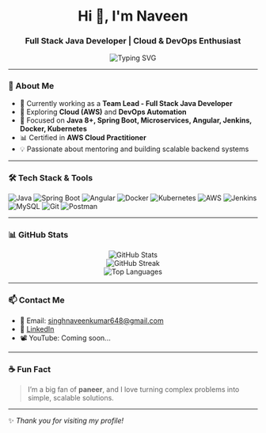 <h1 align="center">Hi 👋, I'm Naveen</h1>
<h3 align="center">Full Stack Java Developer | Cloud & DevOps Enthusiast</h3>

<p align="center">
  <img src="https://readme-typing-svg.demolab.com?font=Fira+Code&size=18&pause=1000&center=true&vCenter=true&multiline=true&width=600&lines=Java+Developer+with+4+Years+Experience;Spring+Boot+%7C+Angular+%7C+AWS+%7C+Docker+%7C+Kubernetes;Passionate+about+Clean+Code+%26+Scalable+Architecture" alt="Typing SVG" />
</p>

---

### 💫 About Me

- 🔭 Currently working as a **Team Lead - Full Stack Java Developer**
- 🌱 Exploring **Cloud (AWS)** and **DevOps Automation**
- 🎯 Focused on **Java 8+, Spring Boot, Microservices, Angular, Jenkins, Docker, Kubernetes**
- 📊 Certified in **AWS Cloud Practitioner**
- 💡 Passionate about mentoring and building scalable backend systems

---

### 🛠️ Tech Stack & Tools

![Java](https://img.shields.io/badge/Java-ED8B00?style=flat&logo=java&logoColor=white)
![Spring Boot](https://img.shields.io/badge/SpringBoot-6DB33F?style=flat&logo=spring-boot&logoColor=white)
![Angular](https://img.shields.io/badge/Angular-DD0031?style=flat&logo=angular&logoColor=white)
![Docker](https://img.shields.io/badge/Docker-2496ED?style=flat&logo=docker&logoColor=white)
![Kubernetes](https://img.shields.io/badge/Kubernetes-326CE5?style=flat&logo=kubernetes&logoColor=white)
![AWS](https://img.shields.io/badge/AWS-FF9900?style=flat&logo=amazon-aws&logoColor=white)
![Jenkins](https://img.shields.io/badge/Jenkins-D24939?style=flat&logo=jenkins&logoColor=white)
![MySQL](https://img.shields.io/badge/MySQL-4479A1?style=flat&logo=mysql&logoColor=white)
![Git](https://img.shields.io/badge/Git-F05032?style=flat&logo=git&logoColor=white)
![Postman](https://img.shields.io/badge/Postman-FF6C37?style=flat&logo=postman&logoColor=white)

---

### 📊 GitHub Stats

<p align="center">
  <img src="https://github-readme-stats.vercel.app/api?username=Naveen621998&show_icons=true&theme=radical" alt="GitHub Stats" />
  <br/>
  <img src="https://streak-stats.demolab.com/?user=Naveen621998&theme=radical" alt="GitHub Streak" />
  <br/>
  <img src="https://github-readme-stats.vercel.app/api/top-langs/?username=Naveen621998&layout=compact&theme=radical" alt="Top Languages" />
</p>

---

### 📫 Contact Me

- 📧 Email: singhnaveenkumar648@gmail.com
- 💼 [LinkedIn](https://www.linkedin.com/in/nksingh1997)
- 📽️ YouTube: Coming soon...

---

### ☕ Fun Fact

> I’m a big fan of **paneer**, and I love turning complex problems into simple, scalable solutions.

---

✨ _Thank you for visiting my profile!_
